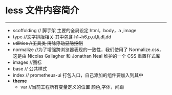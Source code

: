 # less 文件内容简介

----

- scoffolding // 脚手架 主要的全局设定 html，body，a ,image
- ~~type //文字排版相关 其中包含 h1~h6,p,ul,li,dl,dd~~
- ~~utilities //工具类 清除浮动显隐控制~~
- normalize //为了增强跨浏览器表现的一致性，我们使用了 Normalize.css，这是由 Nicolas Gallagher 和 Jonathan Neal 维护的一个 CSS 重置样式库
- images //图标
- base // 公共样式
- index // prometheus-ui 打包入口，自己添加的组件要加入到其中
- **theme**
  - var //当前工程所有变量定义的位置 颜色,字体，间距
